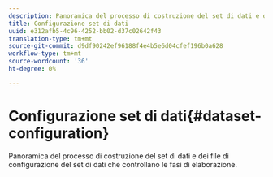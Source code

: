 ```yaml
---
description: Panoramica del processo di costruzione del set di dati e dei file di configurazione del set di dati che controllano le fasi di elaborazione.
title: Configurazione set di dati
uuid: e312afb5-4c96-4252-bb02-d37c02642f43
translation-type: tm+mt
source-git-commit: d9df90242ef96188f4e4b5e6d04cfef196b0a628
workflow-type: tm+mt
source-wordcount: '36'
ht-degree: 0%

---
```



# Configurazione set di dati{#dataset-configuration}

Panoramica del processo di costruzione del set di dati e dei file di configurazione del set di dati che controllano le fasi di elaborazione.

